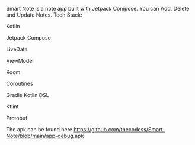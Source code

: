Smart Note is a note app built with Jetpack Compose. You can Add, Delete and Update Notes.
Tech Stack:

 Kotlin
 
 Jetpack Compose
 
 LiveData
 
 ViewModel
 
 Room
 
 Coroutines
 
 Gradle Kotlin DSL
 
 Ktlint
 
 Protobuf
 
 The apk can be found here https://github.com/thecodess/Smart-Note/blob/main/app-debug.apk
